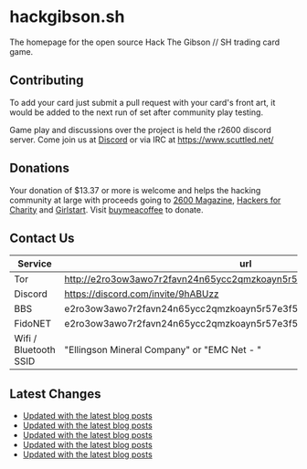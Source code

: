 # hackgibson.sh
The homepage for the open source Hack The Gibson // SH trading card game.


## Contributing

To add your card just submit a pull request with your card's front art, it would be added to the next run of set after community play testing.

Game play and discussions over the project is held the r2600 discord server. Come join us at [Discord](https://discord.com/invite/9hABUzz) or via IRC at https://www.scuttled.net/


## Donations

Your donation of $13.37 or more is welcome and helps the hacking community at large with proceeds going to [2600 Magazine](https://2600.com/), [Hackers for Charity](https://hackersforcharity.org) and [Girlstart](https://girlstart.org).  Visit [buymeacoffee](https://www.buymeacoffee.com/hackgibson.sh) to donate.


## Contact Us

Service | url
-|-
Tor | http://e2ro3ow3awo7r2favn24n65ycc2qmzkoayn5r57e3f56nvjwdcgg32ad.onion
Discord | https://discord.com/invite/9hABUzz
BBS | e2ro3ow3awo7r2favn24n65ycc2qmzkoayn5r57e3f56nvjwdcgg32ad.onion:23
FidoNET | e2ro3ow3awo7r2favn24n65ycc2qmzkoayn5r57e3f56nvjwdcgg32ad.onion:24554
Wifi / Bluetooth SSID | "Ellingson Mineral Company" or "EMC Net - <fidonet address>"

## Latest Changes
<!-- BLOG-POST-LIST:START -->
- [Updated with the latest blog posts](https://github.com/DFW2600/hackgibson.sh/commit/57be3138942a31d81ab15480071d062dd1283e66)
- [Updated with the latest blog posts](https://github.com/DFW2600/hackgibson.sh/commit/924ac4244cb20fe5a75be8a205215a4e8cfbbfcb)
- [Updated with the latest blog posts](https://github.com/DFW2600/hackgibson.sh/commit/57904cf87d52b8314b802d5f1c6ccb311a4dfa09)
- [Updated with the latest blog posts](https://github.com/DFW2600/hackgibson.sh/commit/7ce83c3c8ebce4db215672694c4fcccab776d980)
- [Updated with the latest blog posts](https://github.com/DFW2600/hackgibson.sh/commit/b43efbd6c1d8fa0aebf0a158a0829cfcf191c6e9)
<!-- BLOG-POST-LIST:END -->
